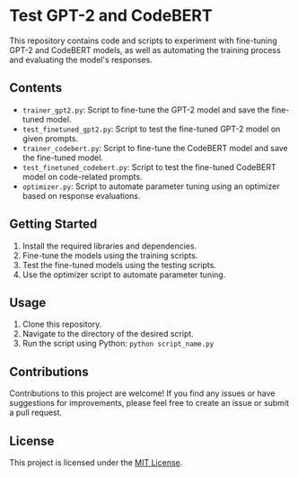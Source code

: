 # Test GPT-2 and CodeBERT

This repository contains code and scripts to experiment with fine-tuning GPT-2 and CodeBERT models, as well as automating the training process and evaluating the model's responses.

## Contents

- `trainer_gpt2.py`: Script to fine-tune the GPT-2 model and save the fine-tuned model.
- `test_finetuned_gpt2.py`: Script to test the fine-tuned GPT-2 model on given prompts.
- `trainer_codebert.py`: Script to fine-tune the CodeBERT model and save the fine-tuned model.
- `test_finetuned_codebert.py`: Script to test the fine-tuned CodeBERT model on code-related prompts.
- `optimizer.py`: Script to automate parameter tuning using an optimizer based on response evaluations.

## Getting Started

1. Install the required libraries and dependencies.
2. Fine-tune the models using the training scripts.
3. Test the fine-tuned models using the testing scripts.
4. Use the optimizer script to automate parameter tuning.

## Usage

1. Clone this repository.
2. Navigate to the directory of the desired script.
3. Run the script using Python: `python script_name.py`

## Contributions

Contributions to this project are welcome! If you find any issues or have suggestions for improvements, please feel free to create an issue or submit a pull request.

## License

This project is licensed under the [MIT License](LICENSE).


